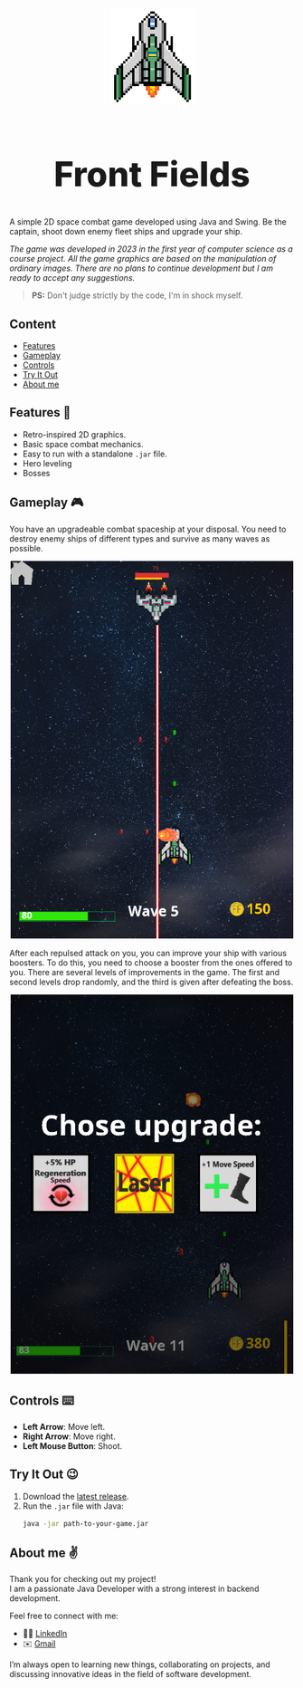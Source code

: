 <div align="center">
  <img src="https://github.com/BohdanYarovyi/Front-Fields/blob/master/src/main/resources/image/persons/hero/hero1.png" alt="Logo" />
  <h1 style="font-weight: 800; font-size: 60px;">Front  Fields</h1>
</div>

A simple 2D space combat game developed using Java and Swing. Be the captain, shoot down enemy fleet ships and upgrade your ship.

_The game was developed in 2023 in the first year of computer science as a course project. All the game graphics are based on the manipulation of ordinary images.
There are no plans to continue development but I am ready to accept any suggestions._

>**PS:** Don't judge strictly by the code, I'm in shock myself.

## Content
- [Features](https://github.com/BohdanYarovyi/Front-Fields?tab=readme-ov-file#features-)
- [Gameplay](https://github.com/BohdanYarovyi/Front-Fields?tab=readme-ov-file#gameplay-)
- [Controls](https://github.com/BohdanYarovyi/Front-Fields?tab=readme-ov-file#controls-%EF%B8%8F)
- [Try It Out](https://github.com/BohdanYarovyi/Front-Fields?tab=readme-ov-file#try-it-out-)
- [About me](https://github.com/BohdanYarovyi/Front-Fields?tab=readme-ov-file#about-me-)

## Features 🤩
- Retro-inspired 2D graphics.
- Basic space combat mechanics.
- Easy to run with a standalone `.jar` file.
- Hero leveling
- Bosses

## Gameplay 🎮
You have an upgradeable combat spaceship at your disposal. You need to destroy enemy ships of different types and survive as many waves as possible.

<p align="center">
  <img src="./screenshots/fight.png" alt="Gameplay" width="500"/>
</p>

After each repulsed attack on you, you can improve your ship with various boosters. To do this, you need to choose a booster from the ones offered to you.
There are several levels of improvements in the game. The first and second levels drop randomly, and the third is given after defeating the boss.

<p align="center">
  <img src="./screenshots/choose-boost.png" alt="Upgrades" width="500"/>
</p>

## Controls ⌨️
- **Left Arrow**: Move left.
- **Right Arrow**: Move right.
- **Left Mouse Button**: Shoot.

## Try It Out 😉
1. Download the [latest release](https://github.com/BohdanYarovyi/Front-Fields/raw/refs/heads/master/releases/FrontFields-1.0.jar).
2. Run the `.jar` file with Java:
   ```bash
   java -jar path-to-your-game.jar

## About me ✌
Thank you for checking out my project!  
I am a passionate Java Developer with a strong interest in backend development.

Feel free to connect with me:

- ⛓️‍💥 [LinkedIn](https://www.linkedin.com/in/%D0%B1%D0%BE%D0%B3%D0%B4%D0%B0%D0%BD-%D1%8F%D1%80%D0%BE%D0%B2%D0%B8%D0%B9-6a4445252/?locale=en_US)
- ✉️ [Gmail](mailto:bogdan.yarovoy.01@gmail.com)

I’m always open to learning new things, collaborating on projects, and discussing innovative ideas in the field of software development.
